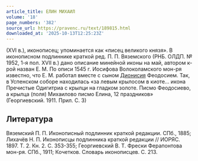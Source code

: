 ```yaml
---
article_title: ЕЛИН МИХАИЛ
volume: '18'
page_numbers: '382'
source_url: https://pravenc.ru/text/189815.html
downloaded_at: '2025-10-13T12:25:23Z'
---
```


(XVI в.), иконописец; упоминается как «писец великого князя». В иконописном подлиннике краткой ред. П. П. Вяземского (РНБ. ОЛДП. № 1952, 1-я пол. XVII в.) дано описание минейной иконы на май, автором к-рой назван Е. М. По описи 1545 г. Иосифова Волоколамского мон-ря известно, что Е. М. работал вместе с сыном [Дионисия](https://pravenc.ru/text/Дионисий.html) Феодосием. Так, в Успенском соборе находилась «за левым крылосом в киоте… икона Пречистые Одигитриа с крылци на гладком золоте. Писмо Феодосиево, а крылца (поля) Михаилово писмо Елина, 12 праздников» (Георгиевский. 1911. Прил. С. 3)

## Литература

Вяземский П. П. Иконописный подлинник краткой редакции. СПб., 1885; Лихачёв Н. П. Иконописцы подлинника краткой редакции // ИОРЯС. 1897. Т. 2. Кн. 2. С. 353-355; Георгиевский В. Т. Фрески Ферапонтова мон-ря. СПб., 1911; Кочетков. Словарь иконописцев. С. 213.
